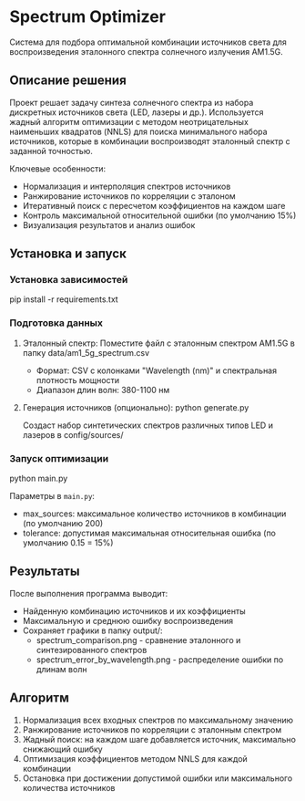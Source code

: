 # Spectrum Optimizer

Система для подбора оптимальной комбинации источников света для воспроизведения эталонного спектра солнечного излучения AM1.5G.

## Описание решения

Проект решает задачу синтеза солнечного спектра из набора дискретных источников света (LED, лазеры и др.). Используется жадный алгоритм оптимизации с методом неотрицательных наименьших квадратов (NNLS) для поиска минимального набора источников, которые в комбинации воспроизводят эталонный спектр с заданной точностью.

Ключевые особенности:
- Нормализация и интерполяция спектров источников
- Ранжирование источников по корреляции с эталоном
- Итеративный поиск с пересчетом коэффициентов на каждом шаге
- Контроль максимальной относительной ошибки (по умолчанию 15%)
- Визуализация результатов и анализ ошибок

## Установка и запуск

### Установка зависимостей

pip install -r requirements.txt

### Подготовка данных

1. Эталонный спектр: Поместите файл с эталонным спектром AM1.5G в папку data/am1_5g_spectrum.csv
   - Формат: CSV с колонками "Wavelength (nm)" и спектральная плотность мощности
   - Диапазон длин волн: 380-1100 нм

2. Генерация источников (опционально):
      python generate.py
   
   Создаст набор синтетических спектров различных типов LED и лазеров в config/sources/

### Запуск оптимизации

python main.py

Параметры в `main.py`:
- max_sources: максимальное количество источников в комбинации (по умолчанию 200)
- tolerance: допустимая максимальная относительная ошибка (по умолчанию 0.15 = 15%)

## Результаты

После выполнения программа выводит:
- Найденную комбинацию источников и их коэффициенты
- Максимальную и среднюю ошибку воспроизведения
- Сохраняет графики в папку output/:
  - spectrum_comparison.png - сравнение эталонного и синтезированного спектров
  - spectrum_error_by_wavelength.png - распределение ошибки по длинам волн

## Алгоритм

1. Нормализация всех входных спектров по максимальному значению
2. Ранжирование источников по корреляции с эталонным спектром
3. Жадный поиск: на каждом шаге добавляется источник, максимально снижающий ошибку
4. Оптимизация коэффициентов методом NNLS для каждой комбинации
5. Остановка при достижении допустимой ошибки или максимального количества источников
